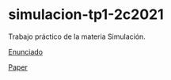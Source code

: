 # simulacion-tp1-2c2021
Trabajo práctico de la materia Simulación.

[Enunciado](docs/fiuba_simulacion_tp1_2c_2021.pdf)

[Paper](docs/using-cellular-automata-to-investigate-pedestrian-conflicts-with-vehicles-in-crosswalk-at-signalized-intersection.pdf)
